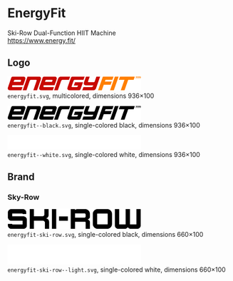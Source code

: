 # EnergyFit

Ski-Row Dual-Function HIIT Machine  
https://www.energy.fit/


## Logo

<img src="energyfit.svg" alt="Original logo" width="300"/><br/>
`energyfit.svg`,
multicolored,
dimensions 936×100

<img src="energyfit--black.svg" alt="Logo in black" width="300"/><br/>
`energyfit--black.svg`,
single-colored black,
dimensions 936×100

<img src="energyfit--white.svg" alt="Logo in white" width="300"/><br/>
`energyfit--white.svg`,
single-colored white,
dimensions 936×100


## Brand

### Sky-Row

<img src="energyfit-ski-row.svg" alt="Logo in black" width="300"/><br/>
`energyfit-ski-row.svg`,
single-colored black,
dimensions 660×100

<img src="energyfit-ski-row--light.svg" alt="Logo in white" width="300"/><br/>
`energyfit-ski-row--light.svg`,
single-colored white,
dimensions 660×100
